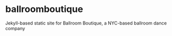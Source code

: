 # ballroomboutique
Jekyll-based static site for Ballroom Boutique, a NYC-based ballroom dance company
